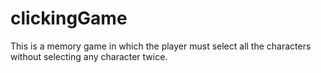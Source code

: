 # clickingGame

This is a memory game in which the player must select all the characters without selecting any character twice.
